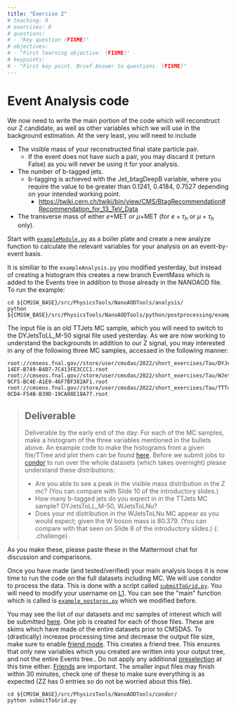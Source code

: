 ```yaml
---
title: "Exercise 2"
# teaching: 0
# exercises: 0
# questions:
# - "Key question (FIXME)"
# objectives:
# - "First learning objective. (FIXME)"
# keypoints:
# - "First key point. Brief Answer to questions. (FIXME)"
---
```

# Event Analysis code

We now need to write the main portion of the code which will reconstruct our Z candidate, as well as other variables which we will use in the background estimation. At the very least, you will need to include

- The visible mass of your reconstructed final state particle pair.
    - If the event does not have such a pair, you may discard it (return False) as you will never be using it for your analysis.
- The number of b-tagged jets.
    - b-tagging is achieved with the Jet_btagDeepB variable, where you require the value to be greater than 0.1241, 0.4184, 0.7527 depending on your intended working point.
        - <https://twiki.cern.ch/twiki/bin/view/CMS/BtagRecommendation#Recommendation_for_13_TeV_Data>
- The transverse mass of either $e+$MET or $\mu+$MET (for $e+\tau_h$ or $\mu+\tau_h$ only).


Start with [`exampleModule.py`](https://github.com/fojensen/nanoAOD-tools/blob/cmsdas2022/python/postprocessing/examples/exampleModule.py) as a boiler plate and create a new analyze function to calculate the relevant variables for your analysis on an event-by-event basis.

It is similiar to the `exampleAnalysis.py` you modified yesterday, but instead of creating a histogram this creates a new branch EventMass which is added to the Events tree in addition to those already in the NANOAOD file. To run the example:

```shell
cd ${CMSSW_BASE}/src/PhysicsTools/NanoAODTools/analysis/
python ${CMSSW_BASE}/src/PhysicsTools/NanoAODTools/python/postprocessing/examples/example_postproc.py
```


The input file is an old TTJets MC sample, which you will need to switch to the DYJetsToLL_M-50 signal file used yesterday. As we are now working to understand the backgrounds in addition to our Z signal, you may interested in any of the following three MC samples, accessed in the following manner:
```
root://cmseos.fnal.gov//store/user/cmsdas/2022/short_exercises/Tau/DYJetsToLL__7B7D90CB-14EF-B749-B4D7-7C413FE3CCC1.root
root://cmseos.fnal.gov//store/user/cmsdas/2022/short_exercises/Tau/WJetsToLNu__AE18A33F-9CF5-BC4E-A1E9-46F7BF382AF1.root
root://cmseos.fnal.gov//store/user/cmsdas/2022/short_exercises/Tau/TTTo2L2Nu__1656732C-0CD4-F54B-B39D-19CA08E18A77.root
```


> ## Deliverable 
> Deliverable by the early end of the day: For each of the MC samples, make a histogram of the three variables mentioned in the bullets above. An example code to make the histograms from a given file/TTree and plot them can be found [here](https://twiki.cern.ch/twiki/pub/CMS/SWGuideCMSDataAnalysisSchoolLPC2023ZTauTauXsec/exPlot.c). Before we submit jobs to [condor](https://uscms.org/uscms_at_work/computing/setup/batch_systems.shtml#condor_2) to run over the whole datasets (which takes overnight) please understand these distributions:
>
> - Are you able to see a peak in the visible mass distribution in the Z mc? (You can compare with Slide 10 of the introductory slides.)
> - How many b-tagged jets do you expect in in the TTJets MC sample? DYJetsToLL_M-50, WJetsToLNu?
> - Does your mt distribution in the WJetsToLNu MC appear as you would expect; given the W boson mass is 80.379. (You can compare with that seen on Slide 8 of the introductory slides.)
{: .challenge}

As you make these, please paste these in the Mattermost chat for discussion and comparisons.

Once you have made (and tested/verified) your main analysis loops it is now time to run the code on the full datasets including MC. We will use condor to process the data. This is done with a script called [`submitToGrid.py`](https://github.com/fojensen/nanoAOD-tools/blob/cmsdas2022/condor/submitToGrid.py). You will need to modify your username on [L1](https://github.com/fojensen/nanoAOD-tools/blob/cmsdas2022/condor/submitToGrid.py#L1). You can see the "main" function which is called is [`example_postproc.py`](https://github.com/fojensen/nanoAOD-tools/blob/cmsdas2022/python/postprocessing/examples/example_postproc.py) which we modified before.

You may see the list of our datasets and mc samples of interest which will be submitted [here](https://github.com/fojensen/nanoAOD-tools/blob/cmsdas2022/condor/submitToGrid.py#L35-L40). One job is created for each of those files. These are skims which have made of the entire datasets prior to CMSDAS. To (drastically) increase processing time and decrease the output file size, make sure to enable [friend mode](https://github.com/cms-nanoAOD/nanoAOD-tools/blob/master/python/postprocessing/framework/postprocessor.py#L33). This creates a friend tree. This ensures that only new variables which you created are written into your output tree, and not the entire Events tree.. Do not apply any additional [preselection](https://github.com/cms-nanoAOD/nanoAOD-tools/blob/master/python/postprocessing/framework/postprocessor.py#L27) at this time either. [Friends](https://root.cern/manual/trees/#widening-a-ttree-through-friends) are important. The smaller input files may finish within 30 minutes, check one of these to make sure everything is as expected (ZZ has 0 entries so do not be worried about this file).

```shell
cd ${CMSSW_BASE}/src/PhysicsTools/NanoAODTools/condor/
python submitToGrid.py
```

